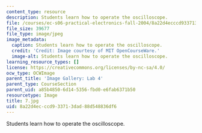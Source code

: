 ```yaml
---
content_type: resource
description: Students learn how to operate the oscilloscope.
file: /courses/ec-s06-practical-electronics-fall-2004/8a22d4ecccd933713dad88d548836df6_7.jpg
file_size: 39677
file_type: image/jpeg
image_metadata:
  caption: Students learn how to operate the oscilloscope.
  credit: 'Credit: Image courtesy of MIT OpenCourseWare.'
  image-alt: Students learn how to operate the oscilloscope.
learning_resource_types: []
license: https://creativecommons.org/licenses/by-nc-sa/4.0/
ocw_type: OCWImage
parent_title: 'Image Gallery: Lab 4'
parent_type: CourseSection
parent_uid: a85b4850-6d14-5356-fbd0-e6fab6371b50
resourcetype: Image
title: 7.jpg
uid: 8a22d4ec-ccd9-3371-3dad-88d548836df6
---
```

Students learn how to operate the oscilloscope.